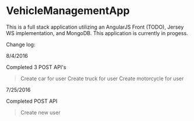 # VehicleManagementApp

This is a full stack application utilizing an AngularJS Front (TODO), Jersey WS implementation, and MongoDB. 
This application is currently in progess.


Change log:

8/4/2016

Completed 3 POST API's
  > Create car for user
  > Create truck for user
  > Create motorcycle for user
  
7/25/2016

Completed POST API
  > Create new user
